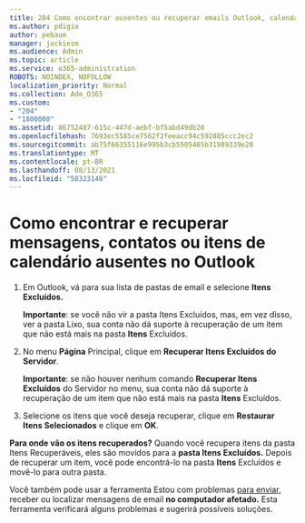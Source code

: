 ```yaml
---
title: 204 Como encontrar ausentes ou recuperar emails Outlook, calendário ou contatos ausentes
ms.author: pdigia
author: pebaum
manager: jackiesm
ms.audience: Admin
ms.topic: article
ms.service: o365-administration
ROBOTS: NOINDEX, NOFOLLOW
localization_priority: Normal
ms.collection: Adm_O365
ms.custom:
- "204"
- "1800008"
ms.assetid: 86752487-615c-447d-aebf-bf5abd49db20
ms.openlocfilehash: 7693ec5585ce7562f2feeacc94c592885ccc2ec2
ms.sourcegitcommit: ab75f66355116e995b3cb5505465b31989339e28
ms.translationtype: MT
ms.contentlocale: pt-BR
ms.lasthandoff: 08/13/2021
ms.locfileid: "58323146"
---
```

# <a name="how-to-find-and-recover-missing-messages-contacts-or-calendar-items-in-outlook"></a>Como encontrar e recuperar mensagens, contatos ou itens de calendário ausentes no Outlook

1. Em Outlook, vá para sua lista de pastas de email e selecione **Itens Excluídos.** 

    **Importante**: se você não  vir a pasta Itens  Excluídos, mas, em vez disso, ver a pasta Lixo, sua conta não dá suporte à recuperação de um item que não está mais na pasta **Itens** Excluídos.

2. No menu **Página** Principal, clique em **Recuperar Itens Excluídos do Servidor**. 

    **Importante**: se não houver nenhum comando **Recuperar Itens Excluídos** do Servidor no menu, sua conta não dá suporte à recuperação de um item que não está mais na pasta **Itens** Excluídos.

3. Selecione os itens que você deseja recuperar, clique em **Restaurar Itens Selecionados** e clique em **OK**.

**Para onde vão os itens recuperados?** Quando você recupera itens da pasta Itens Recuperáveis, eles são movidos para a **pasta Itens Excluídos.** Depois de recuperar um item, você pode encontrá-lo na pasta **Itens** Excluídos e movê-lo para outra pasta.

Você também pode usar a ferramenta Estou com problemas [para enviar,](https://aka.ms/SaRA-OutlookSendReceive) receber ou localizar mensagens de email **no computador afetado.** Esta ferramenta verificará alguns problemas e sugerirá possíveis soluções.
